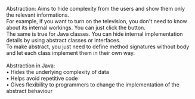 Abstraction: Aims to hide complexity from the users and show them only the relevant informations.<br>
For example, if you want to turn on the television, you don't need to know about its internal workings. You can just click the button.<br>
The same is true for Java classes. You can hide internal implementation details by using abstract classes or interfaces. <br>
To make abstract, you just need to define method signatures without body and let each class implement them in their own way.<br><br>
Abstraction in Java:<br>
•	Hides the underlying complexity of data<br>
•	Helps avoid repetitive code<br>
•	Gives flexibility to programmers to change the implementation of the abstract behaviour<br>
